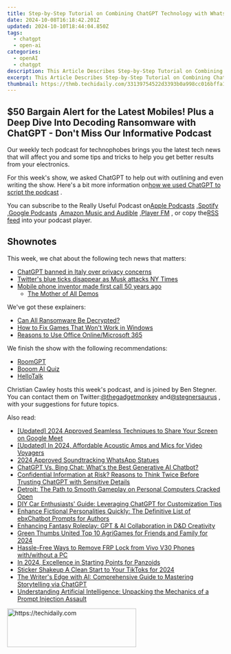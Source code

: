 ```yaml
---
title: Step-by-Step Tutorial on Combining ChatGPT Technology with WhatsApp for Better Customer Engagement
date: 2024-10-08T16:18:42.201Z
updated: 2024-10-10T18:44:04.850Z
tags:
  - chatgpt
  - open-ai
categories:
  - openAI
  - chatgpt
description: This Article Describes Step-by-Step Tutorial on Combining ChatGPT Technology with WhatsApp for Better Customer Engagement
excerpt: This Article Describes Step-by-Step Tutorial on Combining ChatGPT Technology with WhatsApp for Better Customer Engagement
thumbnail: https://thmb.techidaily.com/33139754522d3393b0a998cc016bffa1b55254150a3f5abcd672e5d0c2f8e9f3.jpg
---
```


## $50 Bargain Alert for the Latest Mobiles! Plus a Deep Dive Into Decoding Ransomware with ChatGPT - Don't Miss Our Informative Podcast

 Our weekly tech podcast for technophobes brings you the latest tech news that will affect you and some tips and tricks to help you get better results from your electronics.

 For this week's show, we asked ChatGPT to help out with outlining and even writing the show. Here's a bit more information on[how we used ChatGPT to script the podcast](https://www.makeuseof.com/i-used-chatgpt-to-script-a-podcast-heres-what-happened/) .

 You can subscribe to the Really Useful Podcast on[Apple Podcasts](https://podcasts.apple.com/gb/podcast/the-really-useful-podcast/id1437847131?mt=2) ,[Spotify](https://open.spotify.com/show/283gDxLd6OTNEpRq6tN7ha) ,[Google Podcasts](https://www.google.com/podcasts?feed=aHR0cHM6Ly9hbmNob3IuZm0vcy8zMWJlNDcwL3BvZGNhc3QvcnNz) ,[Amazon Music and Audible](https://music.amazon.co.uk/podcasts/20ab73d4-5da2-46c7-a17f-dc6eb39bdb48/The-Really-Useful-Podcast) ,[Player FM](https://player.fm/series/the-really-useful-podcast-2491856) , or copy the[RSS feed](https://feeds.transistor.fm/the-really-useful-podcast) into your podcast player.

## Shownotes

This week, we chat about the following tech news that matters:

* [ChatGPT banned in Italy over privacy concerns](https://www.bbc.co.uk/news/technology-65139406)
* [Twitter's blue ticks disappear as Musk attacks NY Times](https://www.bbc.co.uk/news/technology-65156216)
* [Mobile phone inventor made first call 50 years ago](https://www.bbc.co.uk/news/technology-65112048)  
  * [The Mother of All Demos](https://www.youtube.com/watch?v=B6rKUf9DWRI)

We've got these explainers:

* [Can All Ransomware Be Decrypted?](https://www.makeuseof.com/can-all-ransomware-be-decrypted/)
* [How to Fix Games That Won't Work in Windows](https://www.makeuseof.com/fix-games-not-working-windows/)
* [Reasons to Use Office Online/Microsoft 365](https://www.makeuseof.com/tag/dont-pay-word-5-reasons-use-office-online/)

We finish the show with the following recommendations:

* [RoomGPT](http://https://www.roomgpt.io/)
* [Booom AI Quiz](https://booom.ai/)
* [HelloTalk](https://www.hellotalk.com/?lang=en)

 Christian Cawley hosts this week's podcast, and is joined by Ben Stegner. You can contact them on Twitter:[@thegadgetmonkey](https://twitter.com/thegadgetmonkey) and[@stegnersaurus](https://twitter.com/stegnersaurus) , with your suggestions for future topics.

<ins class="adsbygoogle"
     style="display:block"
     data-ad-format="autorelaxed"
     data-ad-client="ca-pub-7571918770474297"
     data-ad-slot="1223367746"></ins>

<ins class="adsbygoogle"
     style="display:block"
     data-ad-client="ca-pub-7571918770474297"
     data-ad-slot="8358498916"
     data-ad-format="auto"
     data-full-width-responsive="true"></ins>

<span class="atpl-alsoreadstyle">Also read:</span>
<div><ul>
<li><a href="https://screen-capture.techidaily.com/updated-2024-approved-seamless-techniques-to-share-your-screen-on-google-meet/"><u>[Updated] 2024 Approved Seamless Techniques to Share Your Screen on Google Meet</u></a></li>
<li><a href="https://youtube-data.techidaily.com/ed-in-2024-affordable-acoustic-amps-and-mics-for-video-voyagers/"><u>[Updated] In 2024, Affordable Acoustic Amps and Mics for Video Voyagers</u></a></li>
<li><a href="https://extra-approaches.techidaily.com/2024-approved-soundtracking-whatsapp-statues/"><u>2024 Approved Soundtracking WhatsApp Statues</u></a></li>
<li><a href="https://tech-revival.techidaily.com/chatgpt-vs-bing-chat-whats-the-best-generative-ai-chatbot/"><u>ChatGPT Vs. Bing Chat: What's the Best Generative AI Chatbot?</u></a></li>
<li><a href="https://tech-revival.techidaily.com/confidential-information-at-risk-reasons-to-think-twice-before-trusting-chatgpt-with-sensitive-details/"><u>Confidential Information at Risk? Reasons to Think Twice Before Trusting ChatGPT with Sensitive Details</u></a></li>
<li><a href="https://win-blog.techidaily.com/detroit-the-path-to-smooth-gameplay-on-personal-computers-cracked-open/"><u>Detroit: The Path to Smooth Gameplay on Personal Computers Cracked Open</u></a></li>
<li><a href="https://tech-revival.techidaily.com/diy-car-enthusiasts-guide-leveraging-chatgpt-for-customization-tips/"><u>DIY Car Enthusiasts' Guide: Leveraging ChatGPT for Customization Tips</u></a></li>
<li><a href="https://tech-revival.techidaily.com/enhance-fictional-personalities-quickly-the-definitive-list-of-ebxchatbot-prompts-for-authors/"><u>Enhance Fictional Personalities Quickly: The Definitive List of ebxChatbot Prompts for Authors</u></a></li>
<li><a href="https://tech-revival.techidaily.com/enhancing-fantasy-roleplay-gpt-and-ai-collaboration-in-dandd-creativity/"><u>Enhancing Fantasy Roleplay: GPT & AI Collaboration in D&D Creativity</u></a></li>
<li><a href="https://screen-activity-recording.techidaily.com/green-thumbs-united-top-10-agrigames-for-friends-and-family-for-2024/"><u>Green Thumbs United Top 10 AgriGames for Friends and Family for 2024</u></a></li>
<li><a href="https://bypass-frp.techidaily.com/hassle-free-ways-to-remove-frp-lock-from-vivo-v30-phones-withwithout-a-pc-by-drfone-android/"><u>Hassle-Free Ways to Remove FRP Lock from Vivo V30 Phones with/without a PC</u></a></li>
<li><a href="https://fox-hovers.techidaily.com/in-2024-excellence-in-starting-points-for-panzoids/"><u>In 2024, Excellence in Starting Points for Panzoids</u></a></li>
<li><a href="https://extra-approaches.techidaily.com/sticker-shakeup-a-clean-start-to-your-tiktoks-for-2024/"><u>Sticker Shakeup A Clean Start to Your TikToks for 2024</u></a></li>
<li><a href="https://tech-revival.techidaily.com/the-writers-edge-with-ai-comprehensive-guide-to-mastering-storytelling-via-chatgpt/"><u>The Writer's Edge with AI: Comprehensive Guide to Mastering Storytelling via ChatGPT</u></a></li>
<li><a href="https://tech-revival.techidaily.com/understanding-artificial-intelligence-unpacking-the-mechanics-of-a-prompt-injection-assault/"><u>Understanding Artificial Intelligence: Unpacking the Mechanics of a Prompt Injection Assault</u></a></li>
</ul></div>

<!-- affiliate ads begin -->
<a href="https://aligracehair.sjv.io/c/5597632/2135400/19272" target="_top" id="2135400">
  <img src="//a.impactradius-go.com/display-ad/19272-2135400" border="0" alt="https://techidaily.com" width="300" height="90"/>
</a>
<img height="0" width="0" src="https://aligracehair.sjv.io/i/5597632/2135400/19272" style="position:absolute;visibility:hidden;" border="0" />
<!-- affiliate ads end -->

